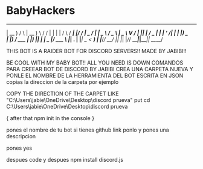 # BabyHackers
 ____    _    ______   __  _   _    _    ____ _  _______ ____  ____
| __ )  / \  | __ ) \ / / | | | |  / \  / ___| |/ / ____|  _ \/ ___|
|  _ \ / _ \ |  _ \\ V /  | |_| | / _ \| |   | ' /|  _| | |_) \___ \
| |_) / ___ \| |_) || |   |  _  |/ ___ \ |___| . \| |___|  _ < ___) |
|____/_/   \_\____/ |_|   |_| |_/_/   \_\____|_|\_\_____|_| \_\____/


THIS BOT IS A RAIDER BOT FOR DISCORD SERVERS!! MADE BY JABIBI!!

BE COOL WITH MY BABY BOT!!
ALL YOU NEED IS DOWN 
COMANDOS PARA CREEAR BOT DE DISCORD BY JABIBI
CREA UNA CARPETA NUEVA Y PONLE EL NOMBRE DE LA HERRAMIENTA DEL BOT ESCRITA EN JSON
copias la direccion de la carpeta por ejemplo 

COPY THE DIRECTION OF THE CARPET 
LIKE "C:\Users\jabie\OneDrive\Desktop\discord prueva"
put cd C:\Users\jabie\OneDrive\Desktop\discord prueva

{ after that
npm init in the console }

pones el nombre de tu bot 
si tienes github link ponlo
y pones una descripcion

pones yes 

despues code
y despues 
npm install discord.js 
